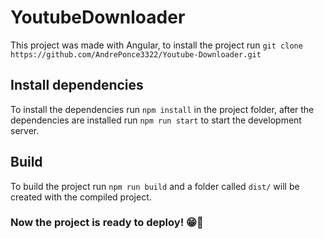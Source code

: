 # YoutubeDownloader

This project was made with Angular, to install the project run
`git clone https://github.com/AndrePonce3322/Youtube-Downloader.git`

## Install dependencies
To install the dependencies run `npm install` in the project folder, after the dependencies are installed run `npm run start` to start the development server.

## Build
To build the project run `npm run build` and a folder called `dist/` will be created with the compiled project.

### Now the project is ready to deploy! 😁💯